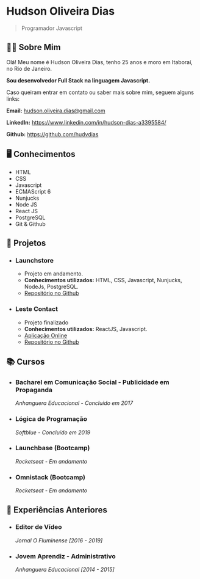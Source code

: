 # Hudson Oliveira Dias
> Programador Javascript

## 🙋‍♂️ Sobre Mim

Olá! Meu nome é Hudson Oliveira Dias, tenho 25 anos e moro em Itaboraí, no Rio de Janeiro.

**Sou desenvolvedor Full Stack na linguagem Javascript.**

Caso queiram entrar em contato ou saber mais sobre mim, seguem alguns links:

**Email:** hudson.oliveira.dias@gmail.com

**LinkedIn:** https://www.linkedin.com/in/hudson-dias-a3395584/

**Github:** https://github.com/hudvdias

## 🖥️ Conhecimentos

- HTML
- CSS
- Javascript
- ECMAScript 6
- Nunjucks
- Node JS
- React JS
- PostgreSQL
- Git & Github

## 📁 Projetos

- ### Launchstore
	- Projeto em andamento.
	- **Conhecimentos utilizados:** HTML, CSS, Javascript, Nunjucks, NodeJs, PostgreSQL.
	- [Repositório no Github](https://github.com/hudvdias/launchstore)

- ### Leste Contact
	- Projeto finalizado
	- **Conhecimentos utilizados:** ReactJS, Javascript.
	- [Aplicação Online](https://leste-contact.herokuapp.com/)
	- [Repositório no Github](https://github.com/hudvdias/desafio)

## 📚 Cursos

- ### Bacharel em Comunicação Social - Publicidade em Propaganda
	*Anhanguera Educacional - Concluído em 2017*

- ### Lógica de Programação
	*Softblue - Concluído em 2019*

- ### Launchbase (Bootcamp)
	*Rocketseat - Em andamento*

- ### Omnistack (Bootcamp)
	*Rocketseat - Em andamento*

## 💼 Experiências Anteriores

- ### Editor de Vídeo
	*Jornal O Fluminense [2016 - 2019]*

- ### Jovem Aprendiz - Administrativo
	*Anhanguera Educacional [2014 - 2015]*
